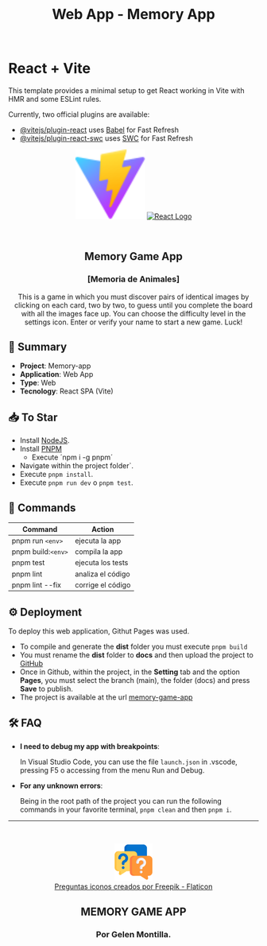 <br />

<h1 align="center"><b>Web App - Memory App</b></h1>

<br />

# React + Vite

This template provides a minimal setup to get React working in Vite with HMR and some ESLint rules.

Currently, two official plugins are available:

- [@vitejs/plugin-react](https://github.com/vitejs/vite-plugin-react/blob/main/packages/plugin-react/README.md) uses [Babel](https://babeljs.io/) for Fast Refresh
- [@vitejs/plugin-react-swc](https://github.com/vitejs/vite-plugin-react-swc) uses [SWC](https://swc.rs/) for Fast Refresh

<p align="center">
  <a href="https://vitejs.dev/" target="blank"><img src="./public/vite.svg" width="140" alt="Vite Logo" /></a>
  <a href="https://reactjs.org/" target="blank"><img src="https://upload.wikimedia.org/wikipedia/commons/a/a7/React-icon.svg" width="160" alt="React Logo" /></a>
</p>

<br />

<h2 align="center"><b>Memory Game App</b></h2>
<h3 align="center"><b>[Memoria de Animales]</b></h3>

<p align="center">
  This is a game in which you must discover pairs of identical images by clicking on each card, two by two, to guess until you complete the board with all the images face up. You can choose the difficulty level in the settings icon. Enter or verify your name to start a new game. Luck!
</p>

## 📢 **Summary**

-   **Project**: Memory-app
-   **Application**: Web App
-   **Type**: Web
-   **Tecnology**: React SPA (Vite)

## 📥 **To Star**

-   Install [NodeJS](https://nodejs.org/es/).
-   Install [PNPM](https://pnpm.io/installation)
    -   Execute ´npm i -g pnpm´
-   Navigate within the project folder`.
-   Execute `pnpm install`.
-   Execute `pnpm run dev` o `pnpm test`.

## 🧪 **Commands**

| Command              | Action                             |
| -------------------- | ---------------------------------- |
| pnpm run `<env>`     | ejecuta la app                     |
| pnpm build:`<env>`   | compila la app                     |
| pnpm test            | ejecuta los tests                  |
| pnpm lint            | analiza el código                  |
| pnpm lint --fix      | corrige el código                  |

## ⚙️ **Deployment**

To deploy this web application, Githut Pages was used.
- To compile and generate the **dist** folder you must execute  `pnpm build`
- You must rename the **dist** folder to **docs** and then upload the project to [GitHub](https://github.com/)
- Once in Github, within the project, in the **Setting** tab and the option **Pages**, you must select the branch (main), the folder (docs) and press **Save** to publish.
- The project is available at the url [memory-game-app](https://GelenMR.github.io/memory-game-react-app/)

## 🛠️ **FAQ**

-   **I need to debug my app with breakpoints**:

    In Visual Studio Code, you can use the file `launch.json` in .vscode, pressing F5 o accessing from the menu Run and Debug.

-   **For any unknown errors**:

    Being in the root path of the project you can run the following commands in your favorite terminal, `pnpm clean` and then `pnpm i`.

---

<br />

<p align="center">
  <img
	width="15%"
	src="./public/icon.png"
  />
  <br />
  <a href="https://www.flaticon.es/iconos-gratis/preguntas" title="preguntas iconos">Preguntas iconos creados por Freepik - Flaticon</a>
  <h2 align="center">MEMORY GAME APP</h2>
  <h3 align="center">Por Gelen Montilla.</h3>
</p>
